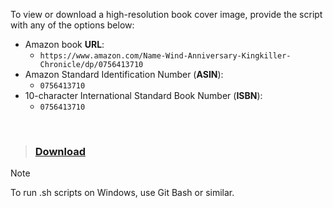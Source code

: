 To view or download a high-resolution book cover image, provide the script with any of the options below:

- Amazon book **URL**: 
  - ```https://www.amazon.com/Name-Wind-Anniversary-Kingkiller-Chronicle/dp/0756413710```
- Amazon Standard Identification Number (**ASIN**): 
  - ```0756413710```
- 10-character International Standard Book Number (**ISBN**): 
  - ```0756413710```
<br>

> ### [Download](https://github.com/drewmarsh/amazon-book-cover-grabber/releases/download/v1.0.0/amazon_book_cover_grabber.sh)

> [!NOTE]
>
> To run .sh scripts on Windows, use Git Bash or similar.
